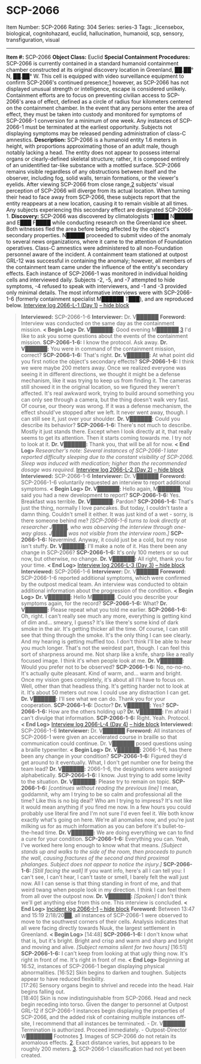 # SCP-2066
Item Number: SCP-2066
Rating: 304
Series: series-3
Tags: _licensebox, biological, cognitohazard, euclid, hallucination, humanoid, scp, sensory, transfiguration, visual

---

**Item #:** SCP-2066
**Object Class:** Euclid
**Special Containment Procedures:** SCP-2066 is currently contained in a standard humanoid containment chamber constructed at its original discovery location in Greenland, ██.██° N, ██.██° W. This cell is equipped with video surveillance equipment to confirm SCP-2066's continued presence;[1](javascript:;) however, as SCP-2066 has not displayed unusual strength or intelligence, escape is considered unlikely. Containment efforts are to focus on preventing civilian access to SCP-2066's area of effect, defined as a circle of radius four kilometers centered on the containment chamber.
In the event that any persons enter the area of effect, they must be taken into custody and monitored for symptoms of SCP-2066-1 conversion for a minimum of one week. Any instances of SCP-2066-1 must be terminated at the earliest opportunity. Subjects not displaying symptoms may be released pending administration of class-C amnestics.
**Description:** SCP-2066 is a humanoid entity 1.6 meters in height, with proportions approximating those of an adult male, though notably lacking a head. The entity does not appear to possess internal organs or clearly-defined skeletal structure; rather, it is composed entirely of an unidentified tar-like substance with a mottled surface. SCP-2066 remains visible regardless of any obstructions between itself and the observer, including fog, solid walls, terrain formations, or the viewer's eyelids.
After viewing SCP-2066 from close range,[2](javascript:;) subjects' visual perception of SCP-2066 will diverge from its actual location. When turning their head to face away from SCP-2066, these subjects report that the entity reappears at a new location, causing it to remain visible at all times. Any subjects experiencing this secondary effect are designated SCP-2066-1.
**Discovery:** SCP-2066 was discovered by climatologists T████ N█████ and E███ F████ while conducting research on the Greenland ice sheet. Both witnesses fled the area before being affected by the object's secondary properties. N█████ proceeded to submit video of the anomaly to several news organizations, where it came to the attention of Foundation operatives. Class-C amnestics were administered to all non-Foundation personnel aware of the incident.
A containment team stationed at outpost GRL-12 was successful in containing the anomaly; however, all members of the containment team came under the influence of the entity's secondary effects. Each instance of SCP-2066-1 was monitored in individual holding cells and interviewed daily.
Subjects -2, -5, and -7 attempted to hide symptoms, -4 refused to speak with interviewers, and -1 and -3 provided only minimal details. The most informative interviews were with SCP-2066-1-6 (formerly containment specialist M██████ T███), and are reproduced below.
[Interview log 2066-L-1 (Day 1)](javascript:;)
[– hide block](javascript:;)
> **Interviewed:** SCP-2066-1-6
> **Interviewer:** Dr. V██████
> **Foreword:** Interview was conducted on the same day as the containment mission.
> **< Begin Log>**
> **Dr. V██████:** Good evening M██████.[3](javascript:;) I'd like to ask you some questions about the events of the containment mission.
> **SCP-2066-1-6:** I know the protocol. Ask away.
> **Dr. V██████:** You were in command of the containment mission, correct?
> **SCP-2066-1-6:** That's right.
> **Dr. V██████:** At what point did you first notice the object's secondary effects?
> **SCP-2066-1-6:** I think we were maybe 200 meters away. Once we realized everyone was seeing it in different directions, we thought it might be a defense mechanism, like it was trying to keep us from finding it. The cameras still showed it in the original location, so we figured they weren't affected. It's real awkward work, trying to build around something you can only see through a camera, but the thing doesn't walk very fast.
> Of course, our theory was wrong. If it was a defense mechanism, the effect should've stopped after we left. It never went away, though. I can still see it, just over your shoulder.
> **Dr. V██████:** Could you describe its behavior?
> **SCP-2066-1-6:** There's not much to describe. Mostly it just stands there. Except when I look directly at it, that really seems to get its attention. Then it starts coming towards me.
> I try not to look at it.
> **Dr. V██████:** Thank you, that will be all for now.
> **< End Log>**
> _Researcher's note: Several instances of SCP-2066-1 later reported difficulty sleeping due to the constant visibility of SCP-2066. Sleep was induced with medication; higher than the recommended dosage was required._
[Interview log 2066-L-2 (Day 2)](javascript:;)
[– hide block](javascript:;)
> **Interviewed:** SCP-2066-1-6
> **Interviewer:** Dr. V██████
> **Foreword:** SCP-2066-1-6 voluntarily requested an interview to report additional symptoms.
> **< Begin Log>**
> **Dr. V██████:** Hello again, M██████. You said you had a new development to report?
> **SCP-2066-1-6:** Yes. Breakfast was terrible.
> **Dr. V██████:** Pardon?
> **SCP-2066-1-6:** That's just the thing, normally I love pancakes. But today, I couldn't taste a damn thing. Couldn't smell it either. It was just kind of a wet - sorry, is there someone behind me?
> _[SCP-2066-1-6 turns to look directly at researcher J████, who was observing the interview through one-way glass. J████ was not visible from the interview room.]_
> **SCP-2066-1-6:** Nevermind. Anyway, it could just be a cold, but my nose isn't stuffy.
> **Dr. V██████:** I'll make a note of it. Has there been any change in SCP-2066?
> **SCP-2066-1-6:** It's only 100 meters or so out now, but otherwise, no change.
> **Dr. V██████:** All right, thank you for your time.
> **< End Log>**
[Interview log 2066-L-3 (Day 3)](javascript:;)
[– hide block](javascript:;)
> **Interviewed:** SCP-2066-1-6
> **Interviewer:** Dr. V██████
> **Foreword:** SCP-2066-1-6 reported additional symptoms, which were confirmed by the outpost medical team. An interview was conducted to obtain additional information about the progression of the condition.
> **< Begin Log>**
> **Dr. V██████:** Hello M██████. Could you describe your symptoms again, for the record?
> **SCP-2066-1-6:** What?
> **Dr. V██████:** Please repeat what you told me earlier.
> **SCP-2066-1-6:** Oh, right. I can't really see much any more, everything is getting kind of dim and… smeary, I guess? It's like there's some kind of dark smoke in the air. It's getting thicker all the time. Of course, I can still see that thing through the smoke. It's the only thing I can see clearly.
> And my hearing is getting muffled too. I don't think I'll be able to hear you much longer.
> That's not the weirdest part, though. I can feel this sort of sharpness around me. Not sharp like a knife, sharp like a really focused image. I think it's when people look at me.
> **Dr. V██████:** Would you prefer not to be observed?
> **SCP-2066-1-6:** No, no-no-no. It's actually quite pleasant. Kind of warm, and… warm and bright. Once my vision goes completely, it's about all I'll have to focus on. Well, other than that headless thing.
> It's getting harder not to look at it. It's about 50 meters out now. I could use any distraction I can get.
> **Dr. V██████:** I'll see what we can do. Thank you for your cooperation.
> **SCP-2066-1-6:** Doctor?
> **Dr. V██████:** Yes?
> **SCP-2066-1-6:** How are the others holding up?
> **Dr. V██████:** I'm afraid I can't divulge that information.
> **SCP-2066-1-6:** Right. Yeah. Protocol.
> **< End Log>**
[Interview log 2066-L-4 (Day 4)](javascript:;)
[– hide block](javascript:;)
> **Interviewed:** SCP-2066-1-6
> **Interviewer:** Dr. V██████
> **Foreword:** All instances of SCP-2066-1 were given an accelerated course in braille so that communication could continue. Dr. V██████ posed questions using a braille typewriter.
> **< Begin Log>**
> **Dr. V██████:** 2066-1-6, has there been any change in your condition?
> **SCP-2066-1-6:** Figured they'd get around to it eventually. What, I don't get number one for being the team lead?
> **Dr. V██████:** 2066-1-6, the designations were assigned alphabetically.
> **SCP-2066-1-6:** I know. Just trying to add some levity to the situation.
> **Dr. V██████:** Please try to remain on topic.
> **SCP-2066-1-6:** _[continues without reading the previous line]_ I mean, goddamnit, why am I trying to be so calm and professional all the time? Like this is no big deal? Who am I trying to impress? It's not like it would mean anything if you fired me now. In a few hours you could probably use literal fire and I'm not sure I'd even feel it.
> We both know exactly what's going on here. We're all anomalies now, and you're just milking us for as much information as you can before it's bullet-to-the-head time.
> **Dr. V██████:** We are doing everything we can to find a cure for your condition.
> **SCP-2066-1-6:** Everything you can. Yeah, I've worked here long enough to know what that means.
> _[Subject stands up and walks to the side of the room, then proceeds to punch the wall, causing fractures of the second and third proximal phalanges. Subject does not appear to notice the injury.]_
> **SCP-2066-1-6:** _[Still facing the wall]_ If you want info, here's all I can tell you: I can't see, I can't hear, I can't taste or smell, I barely felt the wall just now. All I can sense is that thing standing in front of me, and that weird twang when people look in my direction. I think I can feel them from all over the outpost now.
> **Dr. V██████:** _[Spoken]_ I don't think we'll get anything else from this one. This interview is concluded.
> **< End Log>**
[Incident log 2066-I-1](javascript:;)
[– hide block](javascript:;)
> **Foreword:** Between 13:47 and 15:19 2/18/20██, all instances of SCP-2066-1 were observed to move to the southwest corners of their cells. Analysis indicates that all were facing directly towards Nuuk, the largest settlement in Greenland.
> **< Begin Log>**
> [14:48] **SCP-2066-1-6:** I don't know what that is, but it's bright. Bright and crisp and warm and sharp and bright and moving and alive.
> _[Subject remains silent for two hours]_
> [16:51] **SCP-2066-1-6:** I can't keep from looking at that ugly thing now. It's right in front of me. It's right in front of me.
> **< End Log>**
> Beginning at 16:52, instances of SCP-2066-1 began displaying physical abnormalities.
> [16:52] Skin begins to darken and toughen. Subjects appear to have reduced flexibility.  
>  [17:26] Sensory organs begin to shrivel and recede into the head. Hair begins falling out.  
>  [18:40] Skin is now indistinguishable from SCP-2066. Head and neck begin receding into torso.
> Given the danger to personnel at Outpost GRL-12 if SCP-2066-1 instances begin displaying the properties of SCP-2066, and the added risk of containing multiple instances off-site, I recommend that all instances be terminated.
> \- Dr. V██████
> Termination is authorized. Proceed immediately.
> \- Outpost-Director W███████
Footnotes
[1](javascript:;). Images of SCP-2066 do not retain its anomalous effects.
[2](javascript:;). Exact distance varies, but appears to be roughly 200 meters.
[3](javascript:;). SCP-2066-1 classification had not yet been created.